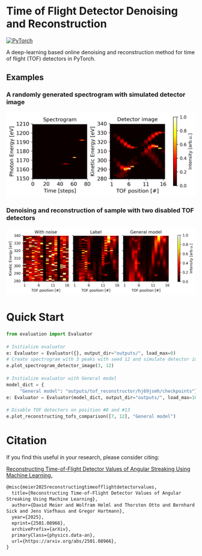 # Time of Flight Detector Denoising and Reconstruction
<a href="https://pytorch.org/get-started/locally/"><img alt="PyTorch" src="https://img.shields.io/badge/PyTorch-ee4c2c?logo=pytorch&logoColor=white"></a>

A deep-learning based online denoising and reconstruction method for time of flight (TOF) detectors in PyTorch.

## Examples
### A randomly generated spectrogram with simulated detector image
![Randomly generated spectrogram with simulated detector image](images/spectrogram_detector_image_3_12.png)

### Denoising and reconstruction of sample with two disabled TOF detectors
![Denoising and reconstruction of sample with two disabled TOF detectors](images/two_tofs_disabled.png)

# Quick Start

```py
from evaluation import Evaluator

# Initialize evaluator
e: Evaluator = Evaluator({}, output_dir="outputs/", load_max=0)
# Create spectrogram with 3 peaks with seed 12 and simulate detector image
e.plot_spectrogram_detector_image(3, 12)

# Initialize evaluator with General model
model_dict = {
     "General model": "outputs/tof_reconstructor/hj69jsmh/checkpoints"}
e: Evaluator = Evaluator(model_dict, output_dir="outputs/", load_max=10)

# Disable TOF detectors on position #8 and #13
e.plot_reconstructing_tofs_comparison([7, 12], "General model")
```

# Citation

If you find this useful in your research, please consider citing:

[Reconstructing Time-of-Flight Detector Values of Angular Streaking Using Machine Learning.](https://doi.org/10.48550/arXiv.2501.08966)

    @misc{meier2025reconstructingtimeofflightdetectorvalues,
      title={Reconstructing Time-of-Flight Detector Values of Angular Streaking Using Machine Learning}, 
      author={David Meier and Wolfram Helml and Thorsten Otto and Bernhard Sick and Jens Viefhaus and Gregor Hartmann},
      year={2025},
      eprint={2501.08966},
      archivePrefix={arXiv},
      primaryClass={physics.data-an},
      url={https://arxiv.org/abs/2501.08966}, 
    }
